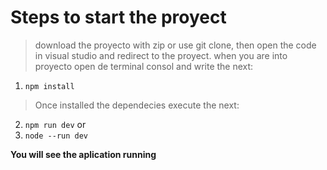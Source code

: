# Steps to start the proyect

> download the proyecto with zip or use git clone, then open the code in visual studio and redirect to the proyect.
> when you are into proyecto open de terminal consol and write the next:
1. `npm install`
> Once installed the dependecies execute the next:
2. `npm run dev` or
3. `node --run dev`

**You will see the aplication running**
